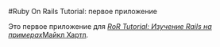 #Ruby On Rails Tutorial: первое приложение

Это первое приложение для
[*RoR Tutorial: Изучение Rails на примерах*](http://railstutorial.org/)[Майкл Хартл](http://michaelhartl.com/).